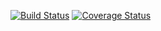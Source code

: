 [![Build Status](https://travis-ci.org/ly-vision/metapackage.svg?branch=master)](https://travis-ci.org/ly-vision/metapackage) [![Coverage Status](https://coveralls.io/repos/github/lycheevision/metapackage/badge.svg?branch=master)](https://coveralls.io/github/ly-vision/metapackage?branch=master)